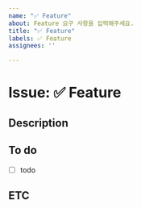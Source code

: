 ```yaml
---
name: "✅ Feature"
about: Feature 요구 사항을 입력해주세요.
title: "✅ Feature"
labels: ✅ Feature
assignees: ''

---
```


# Issue: ✅ Feature

## Description

<!--필요한 기능-->

## To do

<!--추가될 내용-->

- [ ] todo

## ETC

<!--기타사항-->
